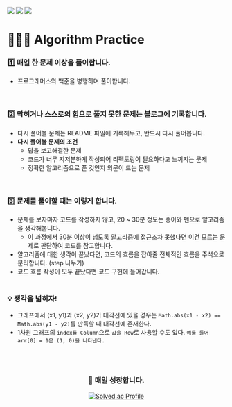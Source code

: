 <img src="https://img.shields.io/badge/-Java-red"> <img src="https://img.shields.io/badge/-Programmers-%2337485D"> <img src="https://img.shields.io/badge/-BaekJoon-%23D7E2EB">
# 👨🏻‍💻 Algorithm Practice

### 1️⃣ 매일 한 문제 이상을 풀이합니다.
  - 프로그래머스와 백준을 병행하며 풀이합니다.
<br/>

### 2️⃣ 막히거나 스스로의 힘으로 풀지 못한 문제는 블로그에 기록합니다.
  - 다시 풀어볼 문제는 README 파일에 기록해두고, 반드시 다시 풀어봅니다.
  - **다시 풀어볼 문제의 조건**
      - 답을 보고해결한 문제
      - 코드가 너무 지저분하게 작성되어 리펙토링이 필요하다고 느껴지는 문제
      - 정확한 알고리즘으로 푼 것인지 의문이 드는 문제
<br/>

### 3️⃣ 문제를 풀이할 때는 이렇게 합니다.
  - 문제를 보자마자 코드를 작성하지 않고, 20 ~ 30분 정도는 종이와 펜으로 알고리즘을 생각해봅니다.
      - 이 과정에서 30분 이상이 넘도록 알고리즘에 접근조차 못했다면 이건 모르는 문제로 판단하여 코드를 참고합니다.
  - 알고리즘에 대한 생각이 끝났다면, 코드의 흐름을 잡아줄 전체적인 흐름을 주석으로 분리합니다. (step 나누기)
  - 코드 흐름 작성이 모두 끝났다면 코드 구현에 들어갑니다.
<br/><br/>

### 💡 생각을 넓히자!
  - 그래프에서 (x1, y1)과 (x2, y2)가 대각선에 있을 경우는 `Math.abs(x1 - x2) == Math.abs(y1 - y2)`를 만족할 때 대각선에 존재한다.
  - 1차원 그래프의 `index를 Column`으로 `값을 Row`로 사용할 수도 있다. `예를 들어 arr[0] = 1은 (1, 0)을 나타낸다.`

<br><br>

<div align="center">
  <h3 align="center">🐤 매일 성장합니다.</h3>

  [![Solved.ac Profile](http://mazassumnida.wtf/api/v2/generate_badge?boj=rody)](https://solved.ac/rody/)
  
</div>
